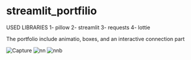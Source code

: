 # streamlit_portfilio
USED LIBRARIES
1- pillow
2- streamlit
3- requests
4- lottie

The portfolio include animatio, boxes, and an interactive connection part

![Capture](https://user-images.githubusercontent.com/125836144/220926891-6107378f-9b02-4288-b7e1-b6ef70af87d2.JPG)
![nn](https://user-images.githubusercontent.com/125836144/220926919-bf07e2b6-e682-4cd6-99cd-abaf34e3601a.JPG)
![nnb](https://user-images.githubusercontent.com/125836144/220926942-6ba112c5-d9d7-4eb3-83a0-44de3ef56b1a.JPG)
